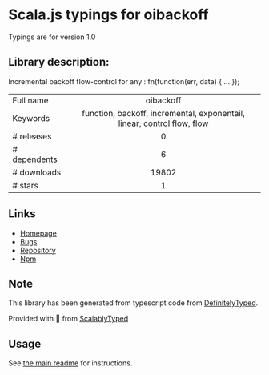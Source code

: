 
# Scala.js typings for oibackoff

Typings are for version 1.0

## Library description:
Incremental backoff flow-control for any : fn(function(err, data) { ... });

|                    |                 |
| ------------------ | :-------------: |
| Full name          | oibackoff |
| Keywords           | function, backoff, incremental, exponentail, linear, control flow, flow |
| # releases         | 0 |
| # dependents       | 6 |
| # downloads        | 19802 |
| # stars            | 1 |

## Links
- [Homepage](https://github.com/chilts/oibackoff)
- [Bugs](http://github.com/chilts/oibackoff/issues)
- [Repository](https://github.com/chilts/oibackoff)
- [Npm](https://www.npmjs.com/package/oibackoff)
    


## Note
This library has been generated from typescript code from [DefinitelyTyped](https://definitelytyped.org).

Provided with :purple_heart: from [ScalablyTyped](https://github.com/oyvindberg/ScalablyTyped)

## Usage
See [the main readme](../../readme.md) for instructions.


